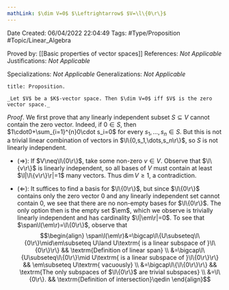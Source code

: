 ```yaml
---
mathLink: $\dim V=0$ $\Leftrightarrow$ $V=\l\{0\r\}$
---
```


<div class="topSpace"></div>

Date Created: 06/04/2022 22:04:49
Tags: #Type/Proposition #Topic/Linear_Algebra

Proved by: [[Basic properties of vector spaces]]
References: _Not Applicable_
Justifications: _Not Applicable_

Specializations: _Not Applicable_
Generalizations: _Not Applicable_

``` ad-Proposition
title: Proposition.

_Let $V$ be a $K$-vector space. Then $\dim V=0$ iff $V$ is the zero vector space._

```

_Proof_. We first prove that any linearly independent subset $S\subseteq V$ cannot contain the zero vector. Indeed, if $0\in S$, then $1\cdot0+\sum_{i=1}^{n}0\cdot s_i=0$ for every $s_1,\dots,s_n\in S$. But this is not a trivial linear combination of vectors in $\l\{0,s_1,\dots,s_n\r\}$, so $S$ is not linearly independent.
* ($\Rightarrow$): If $V\neq\l\{0\r\}$, take some non-zero $v\in V$. Observe that $\l\{v\r\}$ is linearly independent, so all bases of $V$ must contain at least $\l|\l\{v\r\}\r|=1$ many vectors. Thus $\dim V\geq1$, a contradiction.

* ($\Leftarrow$): It suffices to find a basis for $\l\{0\r\}$, but since $\l\{0\r\}$ contains only the zero vector $0$ and any linearly independent set cannot contain $0$, we see that there are no non-empty bases for $\l\{0\r\}$. The only option then is the empty set $\em$, which we observe is trivially linearly independent and has cardinality $\l|\em\r|=0$. To see that $\span\l(\em\r)=\l\{0\r\}$, observe that
$$\begin{align}
    \span\l(\em\r)&=\bigcap\l\{U\subseteq\l\{0\r\}\mid\em\subseteq U\land U\textrm{ is a linear subspace of }\l\{0\r\}\r\} && \textrm{Definition of linear span} \\
    &=\bigcap\l\{U\subseteq\l\{0\r\}\mid U\textrm{ is a linear subspace of }\l\{0\r\}\r\} && \em\subseteq U\textrm{ vacuously} \\
    &=\bigcap\l\{\l\{0\r\}\r\} && \textrm{The only subspaces of $\l\{0\r\}$ are trivial subspaces} \\
    &=\l\{0\r\}. && \textrm{Definition of intersection}\qedin
\end{align}$$
